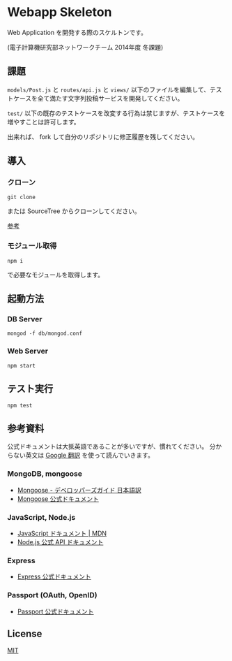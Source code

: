 Webapp Skeleton
===============

Web Application を開発する際のスケルトンです。

(電子計算機研究部ネットワークチーム 2014年度 冬課題)

課題
----
`models/Post.js` と `routes/api.js` と `views/` 以下のファイルを編集して、テストケースを全て満たす文字列投稿サービスを開発してください。

`test/` 以下の既存のテストケースを改変する行為は禁じますが、テストケースを増やすことは許可します。

出来れば、 fork して自分のリポジトリに修正履歴を残してください。

導入
----
### クローン
```
git clone
```

または SourceTree からクローンしてください。

[参考](http://h2ham.net/sourcetree-ssh-port-setting "SourceTree（Git）で SSH ＆ポート指定でリポジトリを clone する方法 - HAM MEDIA MEMO")

### モジュール取得
```
npm i
```

で必要なモジュールを取得します。

起動方法
-------
### DB Server
```
mongod -f db/mongod.conf
```

### Web Server
```
npm start
```

テスト実行
---------
```
npm test
```

参考資料
-------
公式ドキュメントは大抵英語であることが多いですが、慣れてください。
分からない英文は [Google 翻訳](https://translate.google.co.jp/) を使って読んでいきます。

### MongoDB, mongoose
* [Mongoose - デベロッパーズガイド 日本語訳](http://muddy-dixon.appspot.com/ja/mongoosejs/index.html)
* [Mongoose 公式ドキュメント](http://mongoosejs.com/)

### JavaScript, Node.js
* [JavaScript ドキュメント | MDN](https://developer.mozilla.org/ja/docs/Web/JavaScript)
* [Node.js 公式 API ドキュメント](http://nodejs.jp/nodejs.org_ja/docs/v0.10/api/)

### Express
* [Express 公式ドキュメント](http://expressjs.com/4x/api.html)

### Passport (OAuth, OpenID)
* [Passport 公式ドキュメント](http://passportjs.org/guide/)

License
-------
[MIT](LICENSE)
